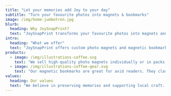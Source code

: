 ```yaml
---
title: "Let your memories add Joy to your day"
subtitle: "Turn your favourite photos into magnets & bookmarks"
image: /img/home-jumbotron.jpg
blurb:
  heading: Why JoySnapPrint?
  text: "JoySnapPrint transforms your favourite photos into magnets and bookmarks using high-quality prints and adhesives, produced locally in Halifax. Our products help you bring your memories to life while supporting a local small business."
intro:
  heading: "What we offer"
  text: "JoySnapPrint offers custom photo magnets and magnetic bookmarks made with love in Nova Scotia. We're passionate about making your memories part of your daily routine."
products:
  - image: /img/illustrations-coffee.svg
    text: "We sell high-quality photo magnets individually or in packs, perfect for your fridge or workspace. Customize them with your own photos and make your memories stick."
  - image: /img/illustrations-coffee-gear.svg
    text: "Our magnetic bookmarks are great for avid readers. They clasp around pages, keep your place, and display your favourite images or designs."
values:
  heading: Our values
  text: "We believe in preserving memories and supporting local craft. Our magnets and bookmarks are made by hand in Halifax using recyclable materials, ensuring that your keepsakes are both meaningful and environmentally friendly."
---
```

